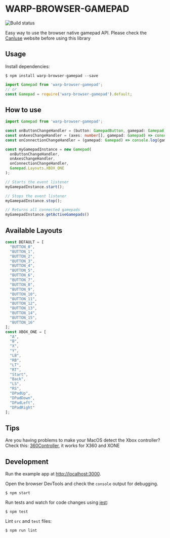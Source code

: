 # WARP-BROWSER-GAMEPAD
![Build status](https://github.com/wearereasonablepeople/warp-browser-gamepad/workflows/CI/badge.svg)

Easy way to use the browser native gamepad API. 
Please check the [CanIuse](https://caniuse.com/#search=getGamepads) website before using this library

## Usage

Install dependencies:

```
$ npm install warp-browser-gamepad --save
```

```js
import Gamepad from 'warp-browser-gamepad';
// or
const Gamepad = require('warp-browser-gamepad').default;
```

## How to use

```ts
import Gamepad from 'warp-browser-gamepad';

const onButtonChangeHandler = (button: GamepadButton, gamepad: Gamepad) => console.log(button, gamepad);
const onAxesChangeHandler = (axes: number[], gamepad: Gamepad) => console.log(axes, gamepad);
const onConnectionChangeHandler = (gamepad: Gamepad) => console.log(gamepad);

const myGamepadInstance = new Gamepad(
  onButtonChangeHandler,
  onAxesChangeHandler,
  onConnectionChangeHandler,
  Gamepad.Layouts.XBOX_ONE
);

// Starts the event listener
myGamepadInstance.start();

// Stops the event listener
myGamepadInstance.stop();

// Returns all connected gamepads
myGamepadInstance.getActiveGamepads()

```

## Available Layouts

```js
const DEFAULT = [
  "BUTTON_0",
  "BUTTON_1",
  "BUTTON_2",
  "BUTTON_3",
  "BUTTON_4",
  "BUTTON_5",
  "BUTTON_6",
  "BUTTON_7",
  "BUTTON_8",
  "BUTTON_9",
  "BUTTON_10",
  "BUTTON_11",
  "BUTTON_12",
  "BUTTON_13",
  "BUTTON_14",
  "BUTTON_15",
  "BUTTON_16"
];
const XBOX_ONE = [
  "A",
  "B",
  "X",
  "Y",
  "LB",
  "RB",
  "LT",
  "RT",
  "Start",
  "Back",
  "LS",
  "RS",
  "DPadUp",
  "DPadDown",
  "DPadLeft",
  "DPadRight"
];
```

## Tips
Are you having problems to make your MacOS detect the Xbox controller?
Check this: [360Controller](https://github.com/360Controller/360Controller), it works for X360 and XONE
## Development

Run the example app at [http://localhost:3000](http://localhost:3000).

Open the browser DevTools and check the `console` output for debugging.

```
$ npm start
```

Run tests and watch for code changes using [jest](https://github.com/facebook/jest):

```
$ npm test
```

Lint `src` and `test` files:

```
$ npm run lint
```
